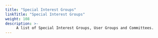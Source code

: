 ```yaml
---
title: "Special Interest Groups"
linkTitle: "Special Interest Groups"
weight: 108
description: >-
     A list of Special Interest Groups, User Groups and Committees.
---
```


